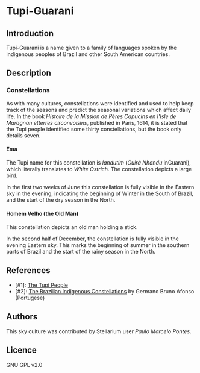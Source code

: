 # Tupi-Guarani

## Introduction

Tupi-Guarani is a name given to a family of languages spoken by the indigenous peoples of Brazil and other South American countries.

## Description

### Constellations

As with many cultures, constellations were identified and used to help keep track of the seasons and predict the seasonal variations which affect daily life. In the book _Histoire de la Mission de Pères Capucins en l'Isle de Maragnan etterres circonvoisins_, published in Paris, 1614, it is stated that the Tupi people identified some thirty constellations, but the book only details seven.

#### Ema

The Tupi name for this constellation is _Iandutim_ (_Guirá Nhandu_ inGuarani), which literally translates to _White Ostrich_. The constellation depicts a large bird. 

In the first two weeks of June this constellation is fully visible in the Eastern sky in the evening, indicating the beginning of Winter in the South of Brazil, and the start of the dry season in the North.

#### Homem Velho (the Old Man)

This constellation depicts an old man holding a stick.

In the second half of December, the constellation is fully visible in the evening Eastern sky. This marks the beginning of summer in the southern parts of Brazil and the start of the rainy season in the North.

## References

 - [#1]: [The Tupi People](http://en.wikipedia.org/wiki/Tupi_people)
 - [#2]: [The Brazilian Indigenous Constellations](http://www.telescopiosnaescola.pro.br/indigenas.pdf) by Germano Bruno Afonso (Portugese)

## Authors

This sky culture was contributed by Stellarium user _Paulo Marcelo Pontes_.

## Licence

GNU GPL v2.0
